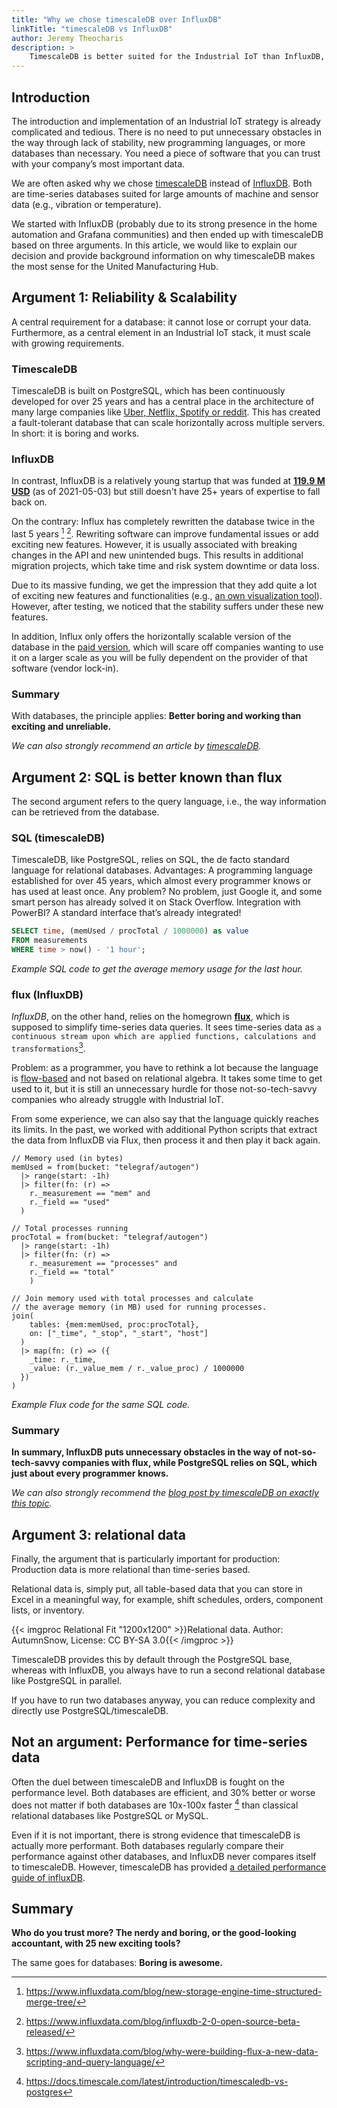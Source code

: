 ```yaml
---
title: "Why we chose timescaleDB over InfluxDB"
linkTitle: "timescaleDB vs InfluxDB"
author: Jeremy Theocharis
description: >
    TimescaleDB is better suited for the Industrial IoT than InfluxDB, because it is stable, mature and failure resistant, it uses the very common SQL as a query language and you need a relational database for manufacturing anyway
---
```


## Introduction

The introduction and implementation of an Industrial IoT strategy is already complicated and tedious. There is no need to put unnecessary obstacles in the way through lack of stability, new programming languages, or more databases than necessary. You need a piece of software that you can trust with your company’s most important data.

We are often asked why we chose [timescaleDB](https://www.timescale.com/) instead of [InfluxDB](https://www.influxdata.com/). Both are time-series databases suited for large amounts of machine and sensor data (e.g., vibration or temperature).

We started with InfluxDB (probably due to its strong presence in the home automation and Grafana communities) and then ended up with timescaleDB based on three arguments. In this article, we would like to explain our decision and provide background information on why timescaleDB makes the most sense for the United Manufacturing Hub.

## Argument 1: Reliability & Scalability

A central requirement for a database: it cannot lose or corrupt your data. Furthermore, as a central element in an Industrial IoT stack, it must scale with growing requirements.

### TimescaleDB

TimescaleDB is built on PostgreSQL, which has been continuously developed for over 25 years and has a central place in the architecture of many large companies like [Uber, Netflix, Spotify or reddit](https://stackshare.io/postgresql). This has created a fault-tolerant database that can scale horizontally across multiple servers. In short: it is boring and works.

### InfluxDB

In contrast, InfluxDB is a relatively young startup that was funded at [**119.9 M USD**](https://www.crunchbase.com/organization/influxdb) (as of 2021-05-03) but still doesn't have 25+ years of expertise to fall back on. 

On the contrary: Influx has completely rewritten the database twice in the last 5 years [^rewrite1] [^rewrite2]. Rewriting software can improve fundamental issues or add exciting new features. However, it is usually associated with breaking changes in the API and new unintended bugs. This results in additional migration projects, which take time and risk system downtime or data loss.

Due to its massive funding, we get the impression that they add quite a lot of exciting new features and functionalities (e.g., [an own visualization tool](https://www.influxdata.com/how-to-visualize-time-series-data/)). However, after testing, we noticed that the stability suffers under these new features.

In addition, Influx only offers the horizontally scalable version of the database in the [paid version](https://docs.influxdata.com/influxdb/v1.8/high_availability/clusters/), which will scare off companies wanting to use it on a larger scale as you will be fully dependent on the provider of that software (vendor lock-in).

### Summary

With databases, the principle applies: **Better boring and working than exciting and unreliable.**

*We can also strongly recommend an article by [timescaleDB](https://blog.timescale.com/blog/timescaledb-vs-influxdb-for-time-series-data-timescale-influx-sql-nosql-36489299877/).*

## Argument 2: SQL is better known than flux

The second argument refers to the query language, i.e., the way information can be retrieved from the database.

### SQL (timescaleDB)

TimescaleDB, like PostgreSQL, relies on SQL, the de facto standard language for relational databases. Advantages: A programming language established for over 45 years, which almost every programmer knows or has used at least once. Any problem? No problem, just Google it, and some smart person has already solved it on Stack Overflow. Integration with PowerBI? A standard interface that’s already integrated!

```SQL
SELECT time, (memUsed / procTotal / 1000000) as value
FROM measurements
WHERE time > now() - '1 hour';
```
*Example SQL code to get the average memory usage for the last hour.*

### flux (InfluxDB)

*InfluxDB*, on the other hand, relies on the homegrown [**flux**](https://www.influxdata.com/products/flux/), which is supposed to simplify time-series data queries. It sees time-series data as `a continuous stream upon which are applied functions, calculations and transformations`[^flux]. 

Problem: as a programmer, you have to rethink a lot because the language is [flow-based](https://www.influxdata.com/blog/why-were-building-flux-a-new-data-scripting-and-query-language/) and not based on relational algebra. It takes some time to get used to it, but it is still an unnecessary hurdle for those not-so-tech-savvy companies who already struggle with Industrial IoT.

From some experience, we can also say that the language quickly reaches its limits. In the past, we worked with additional Python scripts that extract the data from InfluxDB via Flux, then process it and then play it back again.

```
// Memory used (in bytes)
memUsed = from(bucket: "telegraf/autogen")
  |> range(start: -1h)
  |> filter(fn: (r) =>
    r._measurement == "mem" and
    r._field == "used"
  )

// Total processes running
procTotal = from(bucket: "telegraf/autogen")
  |> range(start: -1h)
  |> filter(fn: (r) =>
    r._measurement == "processes" and
    r._field == "total"
    )

// Join memory used with total processes and calculate
// the average memory (in MB) used for running processes.
join(
    tables: {mem:memUsed, proc:procTotal},
    on: ["_time", "_stop", "_start", "host"]
  )
  |> map(fn: (r) => ({
    _time: r._time,
    _value: (r._value_mem / r._value_proc) / 1000000
  })
)
```
*Example Flux code for the same SQL code.*

### Summary
**In summary, InfluxDB puts unnecessary obstacles in the way of not-so-tech-savvy companies with flux, while PostgreSQL relies on SQL, which just about every programmer knows.**

*We can also strongly recommend the [blog post by timescaleDB on exactly this topic](https://blog.timescale.com/blog/sql-vs-flux-influxdb-query-language-time-series-database-290977a01a8a/).*

## Argument 3: relational data

Finally, the argument that is particularly important for production: Production data is more relational than time-series based.

Relational data is, simply put, all table-based data that you can store in Excel in a meaningful way, for example, shift schedules, orders, component lists, or inventory.

{{< imgproc Relational Fit "1200x1200" >}}Relational data. Author: AutumnSnow, License: CC BY-SA 3.0{{< /imgproc >}}

TimescaleDB provides this by default through the PostgreSQL base, whereas with InfluxDB, you always have to run a second relational database like PostgreSQL in parallel.

If you have to run two databases anyway, you can reduce complexity and directly use PostgreSQL/timescaleDB.

## Not an argument: Performance for time-series data

Often the duel between timescaleDB and InfluxDB is fought on the performance level. Both databases are efficient, and 30% better or worse does not matter if both databases are 10x-100x faster [^timescaledbperformance] than classical relational databases like PostgreSQL or MySQL.

Even if it is not important, there is strong evidence that timescaleDB is actually more performant. Both databases regularly compare their performance against other databases, and InfluxDB never compares itself to timescaleDB. However, timescaleDB has provided [a detailed performance guide of influxDB](https://blog.timescale.com/blog/timescaledb-vs-influxdb-for-time-series-data-timescale-influx-sql-nosql-36489299877/).
 
## Summary

**Who do you trust more? The nerdy and boring, or the good-looking accountant, with 25 new exciting tools?**

The same goes for databases: **Boring is awesome.**

[^rewrite1]: https://www.influxdata.com/blog/new-storage-engine-time-structured-merge-tree/ 
[^rewrite2]: https://www.influxdata.com/blog/influxdb-2-0-open-source-beta-released/
[^flux]: https://www.influxdata.com/blog/why-were-building-flux-a-new-data-scripting-and-query-language/
[^timescaledbperformance]: https://docs.timescale.com/latest/introduction/timescaledb-vs-postgres
